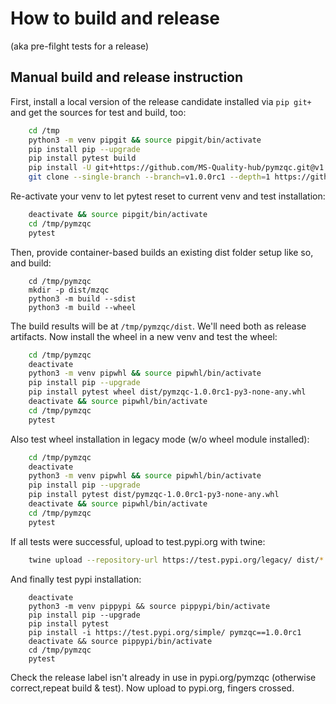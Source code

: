 # How to build and release
(aka pre-filght tests for a release)

## Manual build and release instruction

First, install a local version of the release candidate installed via `pip git+` and get the sources for test and build, too:
```bash
    cd /tmp
    python3 -m venv pipgit && source pipgit/bin/activate
    pip install pip --upgrade
    pip install pytest build
    pip install -U git+https://github.com/MS-Quality-hub/pymzqc.git@v1.0.0rc1#egg=pymzqc
    git clone --single-branch --branch=v1.0.0rc1 --depth=1 https://github.com/MS-Quality-hub/pymzqc.git
```

Re-activate your venv to let pytest reset to current venv and test installation: 
```bash
    deactivate && source pipgit/bin/activate
    cd /tmp/pymzqc
    pytest
```

Then, provide container-based builds an existing dist folder setup like so, and build:
```bashcd 
    cd /tmp/pymzqc
    mkdir -p dist/mzqc
    python3 -m build --sdist
    python3 -m build --wheel
```
The build results will be at `/tmp/pymzqc/dist`. We'll need both as release artifacts.
Now install the wheel in a new venv and test the wheel:
```bash
    cd /tmp/pymzqc
    deactivate
    python3 -m venv pipwhl && source pipwhl/bin/activate
    pip install pip --upgrade
    pip install pytest wheel dist/pymzqc-1.0.0rc1-py3-none-any.whl
    deactivate && source pipwhl/bin/activate
    cd /tmp/pymzqc
    pytest
```

Also test wheel installation in legacy mode (w/o wheel module installed):
```bash
    cd /tmp/pymzqc
    deactivate
    python3 -m venv pipwhl && source pipwhl/bin/activate
    pip install pip --upgrade
    pip install pytest dist/pymzqc-1.0.0rc1-py3-none-any.whl
    deactivate && source pipwhl/bin/activate
    cd /tmp/pymzqc
    pytest
```

If all tests were successful, upload to test.pypi.org with twine:
```bash
    twine upload --repository-url https://test.pypi.org/legacy/ dist/*
```

And finally test pypi installation:
```    cd /tmp/pymzqc
    deactivate
    python3 -m venv pippypi && source pippypi/bin/activate
    pip install pip --upgrade
    pip install pytest
    pip install -i https://test.pypi.org/simple/ pymzqc==1.0.0rc1
    deactivate && source pippypi/bin/activate
    cd /tmp/pymzqc
    pytest
```

Check the release label isn't already in use in pypi.org/pymzqc (otherwise correct,repeat build & test).
Now upload to pypi.org, fingers crossed.